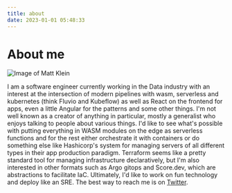 ```yaml
---
title: about
date: 2023-01-01 05:48:33
---
```

<h1 id="About-me">
  <a href="#About-me" class="headerlink" title="About me"></a>About me
</h1>
<p><img src="/about/twitter_avatar.jpg" alt="Image of Matt Klein" /></p>
<p>
  I am a software engineer currently working in the Data industry with an
  interest at the intersection of modern pipelines with wasm, serverless and
  kubernetes (think Fluvio and Kubeflow) as well as React on the frontend for
  apps, even a little Angular for the patterns and some other things. I'm not
  well known as a creator of anything in particular, mostly a generalist who
  enjoys talking to people about various things. I'd like to see what's possible
  with putting everything in WASM modules on the edge as serverless functions
  and for the rest either orchestrate it with containers or do something else
  like Hashicorp's system for managing servers of all different types in their
  app production paradigm. Terraform seems like a pretty standard tool for
  managing infrastructure declaratively, but I'm also interested in other
  formats such as Argo gitops and Score.dev, which are abstractions to
  facilitate IaC. Ultimately, I'd like to work on fun technology and deploy like
  an SRE. The best way to reach me is on
  <a target="_blank" rel="noopener" href="https://twitter.com/bronifty"
    >Twitter</a
  >.
</p>
